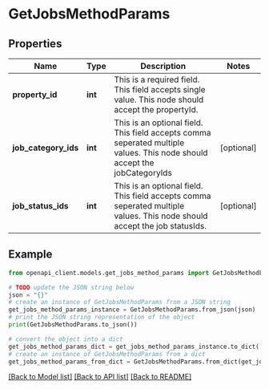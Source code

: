 # GetJobsMethodParams


## Properties

Name | Type | Description | Notes
------------ | ------------- | ------------- | -------------
**property_id** | **int** | This is a required field. This field accepts single value. This node should accept the propertyId. | 
**job_category_ids** | **int** | This is an optional field. This field accepts comma seperated multiple values. This node should accept the jobCategoryIds | [optional] 
**job_status_ids** | **int** | This is an optional field. This field accepts comma seperated multiple values. This node should accept the job statusIds. | [optional] 

## Example

```python
from openapi_client.models.get_jobs_method_params import GetJobsMethodParams

# TODO update the JSON string below
json = "{}"
# create an instance of GetJobsMethodParams from a JSON string
get_jobs_method_params_instance = GetJobsMethodParams.from_json(json)
# print the JSON string representation of the object
print(GetJobsMethodParams.to_json())

# convert the object into a dict
get_jobs_method_params_dict = get_jobs_method_params_instance.to_dict()
# create an instance of GetJobsMethodParams from a dict
get_jobs_method_params_from_dict = GetJobsMethodParams.from_dict(get_jobs_method_params_dict)
```
[[Back to Model list]](../README.md#documentation-for-models) [[Back to API list]](../README.md#documentation-for-api-endpoints) [[Back to README]](../README.md)


